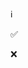 <!--
❌ Responsive UI
✅ Page Title
⬜ Translation
🔲 Animation
❌ middleware

❌ Tested on chrome
❌ Tested on firefox
❌ Tested on safari
❌ Tested on android mobile
❌ Tested on apple mobile

❌ Handle loading if data already exists
❌ Handle loading if data is empty
❌ Display data
❌ Handle empty state

❌ Recaptcha
❌ Preset Form
❌ Api implemented
❌ Form Client Side Error Handling
❌ Form Submission Process
❌ Form Post Api Error Handling + ❌ Translation
❌ Form Post Api Success Handling + ❌ Translation
-->

ℹ️

✅

❌
